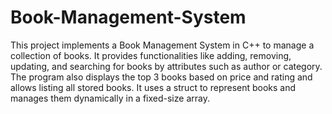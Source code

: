 # Book-Management-System

This project implements a Book Management System in C++ to manage a collection of books. It provides functionalities like adding, removing, updating, and searching for books by attributes such as author or category. The program also displays the top 3 books based on price and rating and allows listing all stored books. It uses a struct to represent books and manages them dynamically in a fixed-size array.
